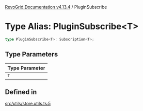[RevoGrid Documentation v4.13.4](README.md) / PluginSubscribe

# Type Alias: PluginSubscribe\<T\>

```ts
type PluginSubscribe<T>: Subscription<T>;
```

## Type Parameters

| Type Parameter |
| ------ |
| `T` |

## Defined in

[src/utils/store.utils.ts:5](https://github.com/revolist/revogrid/blob/325e86c31155d90566dec588c08b121b0ae7657a/src/utils/store.utils.ts#L5)
